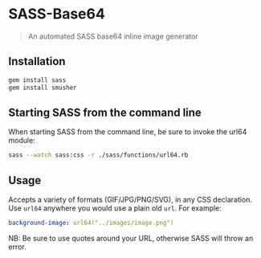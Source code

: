 # SASS-Base64

> An automated SASS base64 inline image generator

## Installation

```bash
gem install sass
gem install smusher
```

## Starting SASS from the command line

When starting SASS from the command line, be sure to invoke the url64 module:

```bash
sass --watch sass:css -r ./sass/functions/url64.rb
```

## Usage

Accepts a variety of formats (GIF/JPG/PNG/SVG), in any CSS declaration. Use `url64` anywhere you would use a plain old `url`. For example:

```yaml
background-image: url64("../images/image.png")
```

NB: Be sure to use quotes around your URL, otherwise SASS will throw an error.
